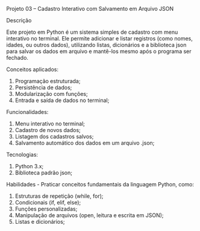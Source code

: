 Projeto 03 – Cadastro Interativo com Salvamento em Arquivo JSON

Descrição

  Este projeto em Python é um sistema simples de cadastro com menu interativo no terminal. Ele permite adicionar e listar registros (como nomes, idades, ou outros dados), utilizando listas, dicionários e a biblioteca json para salvar os dados em arquivo e mantê-los mesmo após o programa ser fechado.

Conceitos aplicados:
  1) Programação estruturada;
  2) Persistência de dados;
  3) Modularização com funções;
  4) Entrada e saída de dados no terminal;

Funcionalidades:
  1) Menu interativo no terminal;
  2) Cadastro de novos dados;
  3) Listagem dos cadastros salvos;
  4) Salvamento automático dos dados em um arquivo .json;

Tecnologias:
  1) Python 3.x;
  2) Biblioteca padrão json;

 Habilidades - Praticar conceitos fundamentais da linguagem Python, como:
  1) Estruturas de repetição (while, for);
  2) Condicionais (if, elif, else);
  3) Funções personalizadas;
  4) Manipulação de arquivos (open, leitura e escrita em JSON);
  5) Listas e dicionários;



